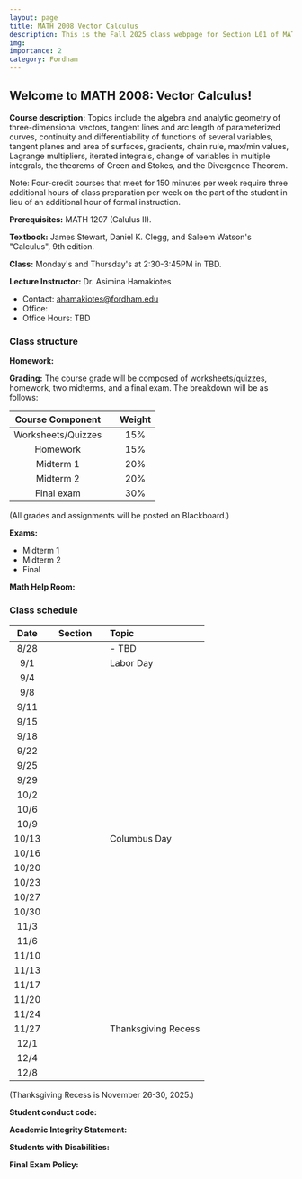 ```yaml
---
layout: page
title: MATH 2008 Vector Calculus
description: This is the Fall 2025 class webpage for Section L01 of MATH 2008 Vector Calculus (Calculus III) at Fordham. 
img: 
importance: 2
category: Fordham
---
```


## Welcome to MATH 2008: Vector Calculus! 

**Course description:** Topics include the algebra and analytic geometry of three-dimensional vectors, tangent lines and arc length of parameterized curves, continuity and differentiability of functions of several variables, tangent planes and area of surfaces, gradients, chain rule, max/min values, Lagrange multipliers, iterated integrals, change of variables in multiple integrals, the theorems of Green and Stokes, and the Divergence Theorem. 

Note: Four-credit courses that meet for 150 minutes per week require three additional hours of class preparation per week on the part of the student in lieu of an additional hour of formal instruction.

**Prerequisites:** MATH 1207 (Calulus II).

**Textbook:** James Stewart, Daniel K. Clegg, and Saleem Watson's "Calculus", 9th edition.

**Class:** Monday's and Thursday's at 2:30-3:45PM in TBD. 

**Lecture Instructor:** Dr. Asimina Hamakiotes
* Contact: ahamakiotes@fordham.edu
* Office:
* Office Hours: TBD

### Class structure

**Homework:**

**Grading:** The course grade will be composed of worksheets/quizzes, homework, two midterms, and a final exam. The breakdown will be as follows: 

| Course Component |       | Weight    | 
| :----:           | :---: |  :----:   |   
| Worksheets/Quizzes       |       |  15%      |  
| Homework         |       |  15%      |
| Midterm 1   |       |  20%      | 
| Midterm 2     |       |  20%      | 
| Final exam       |       |  30%      | 


(All grades and assignments will be posted on Blackboard.) 


**Exams:** 
* Midterm 1
* Midterm 2
* Final

**Math Help Room:**


### Class schedule

| Date  |      | Section |      | Topic                                                                   | 
| :---: | :--: | :---:   | :--: | :---                                                                    | 
| 8/28  |      |         |      |  - TBD  |  
| 9/1   |      |         |      | Labor Day   | 
| 9/4   |      |         |      |      | 
| 9/8   |      |         |      |                                             |   
| 9/11  |      |         |      |              |
| 9/15  |      |         |      |                                       | 
| 9/18  |      |         |      |                               |  
| 9/22  |      |         |      |                           |    
| 9/25  |      |         |      |                                  | 
| 9/29  |      |         |      |                              |  
| 10/2  |      |         |      |                         | 
| 10/6  |      |         |      |                              | 
| 10/9  |      |         |      |                                                  |  
| 10/13 |      |         |      |  Columbus Day        |   
| 10/16 |      |         |      |                                               |   
| 10/20 |      |         |      |                               |     
| 10/23 |      |         |      |                            | 
| 10/27 |      |         |      |                             |     
| 10/30 |      |         |      |                                | 
| 11/3  |      |         |      |                                                    |    
| 11/6 |      |         |      |                                           |
| 11/10 |      |         |      |                                           |
| 11/13 |      |         |      |                                           |
| 11/17 |      |         |      |                                           |
| 11/20 |      |         |      |                                           |
| 11/24 |      |         |      |                                           |
| 11/27 |      |         |      |  Thanksgiving Recess                                         |
| 12/1  |      |         |      |                                           |
| 12/4  |      |         |      |                                           |
| 12/8  |      |         |      |                                           |


(Thanksgiving Recess is November 26-30, 2025.)

**Student conduct code:** 

**Academic Integrity Statement:** 

**Students with Disabilities:** 

**Final Exam Policy:** 





